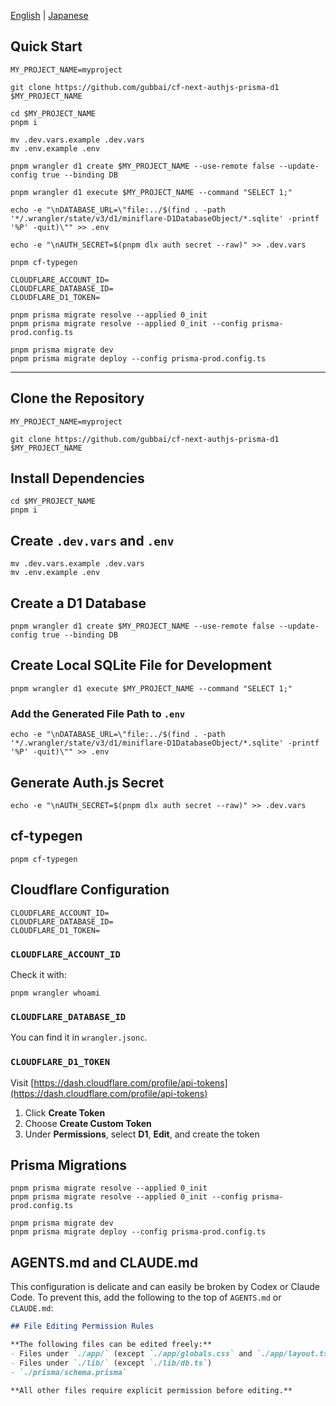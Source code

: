[English](README.md) | [Japanese](ja.README.md)

## Quick Start

```
MY_PROJECT_NAME=myproject
```

```
git clone https://github.com/gubbai/cf-next-authjs-prisma-d1 $MY_PROJECT_NAME

cd $MY_PROJECT_NAME
pnpm i

mv .dev.vars.example .dev.vars
mv .env.example .env

pnpm wrangler d1 create $MY_PROJECT_NAME --use-remote false --update-config true --binding DB

pnpm wrangler d1 execute $MY_PROJECT_NAME --command "SELECT 1;"

echo -e "\nDATABASE_URL=\"file:../$(find . -path '*/.wrangler/state/v3/d1/miniflare-D1DatabaseObject/*.sqlite' -printf '%P' -quit)\"" >> .env

echo -e "\nAUTH_SECRET=$(pnpm dlx auth secret --raw)" >> .dev.vars

pnpm cf-typegen
```

```.env
CLOUDFLARE_ACCOUNT_ID=
CLOUDFLARE_DATABASE_ID=
CLOUDFLARE_D1_TOKEN=
```

```
pnpm prisma migrate resolve --applied 0_init
pnpm prisma migrate resolve --applied 0_init --config prisma-prod.config.ts

pnpm prisma migrate dev
pnpm prisma migrate deploy --config prisma-prod.config.ts
```

---

## Clone the Repository

```
MY_PROJECT_NAME=myproject
```

```
git clone https://github.com/gubbai/cf-next-authjs-prisma-d1 $MY_PROJECT_NAME
```

## Install Dependencies

```
cd $MY_PROJECT_NAME
pnpm i
```

## Create `.dev.vars` and `.env`

```
mv .dev.vars.example .dev.vars
mv .env.example .env
```

## Create a D1 Database

```
pnpm wrangler d1 create $MY_PROJECT_NAME --use-remote false --update-config true --binding DB
```

## Create Local SQLite File for Development

```
pnpm wrangler d1 execute $MY_PROJECT_NAME --command "SELECT 1;"
```

### Add the Generated File Path to `.env`

```
echo -e "\nDATABASE_URL=\"file:../$(find . -path '*/.wrangler/state/v3/d1/miniflare-D1DatabaseObject/*.sqlite' -printf '%P' -quit)\"" >> .env
```

## Generate Auth.js Secret

```
echo -e "\nAUTH_SECRET=$(pnpm dlx auth secret --raw)" >> .dev.vars
```

## cf-typegen

```
pnpm cf-typegen
```

## Cloudflare Configuration

```.env
CLOUDFLARE_ACCOUNT_ID=
CLOUDFLARE_DATABASE_ID=
CLOUDFLARE_D1_TOKEN=
```

### `CLOUDFLARE_ACCOUNT_ID`

Check it with:

```
pnpm wrangler whoami
```

### `CLOUDFLARE_DATABASE_ID`

You can find it in `wrangler.jsonc`.

### `CLOUDFLARE_D1_TOKEN`

Visit [https://dash.cloudflare.com/profile/api-tokens](https://dash.cloudflare.com/profile/api-tokens)

1. Click **Create Token**
2. Choose **Create Custom Token**
3. Under **Permissions**, select **D1**, **Edit**, and create the token

## Prisma Migrations

```
pnpm prisma migrate resolve --applied 0_init
pnpm prisma migrate resolve --applied 0_init --config prisma-prod.config.ts
```

```
pnpm prisma migrate dev
pnpm prisma migrate deploy --config prisma-prod.config.ts
```

## AGENTS.md and CLAUDE.md

This configuration is delicate and can easily be broken by Codex or Claude Code.
To prevent this, add the following to the top of `AGENTS.md` or `CLAUDE.md`:

```md
## File Editing Permission Rules

**The following files can be edited freely:**
- Files under `./app/` (except `./app/globals.css` and `./app/layout.tsx`)
- Files under `./lib/` (except `./lib/db.ts`)
- `./prisma/schema.prisma`

**All other files require explicit permission before editing.**
```
